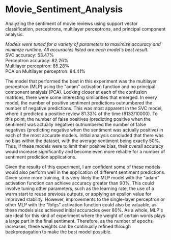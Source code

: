 # Movie_Sentiment_Analysis
Analyzing the sentiment of movie reviews using support vector classification, perceptrons, multilayer perceptrons, and principal component analysis.

<i>Models were tuned for a variety of parameters to maximize accuracy and minimize runtime. All accuracies listed are each model's best result.</i>   
SVC accuracy: 53.47%  
Perceptron accuracy: 82.26%  
Multilayer perceptron: 85.28%  
PCA on Multilayer perceptron: 84.41%

The model that performed the best in this experiment was the multilayer perceptron (MLP) using the "adam" activation function and no principal component analysis (PCA). Looking closer at each of the confusion matrices, there were some interesting similarities that emerged. In every model, the number of positive sentiment predictions outnumbered the number of negative predictions. This was most apparent in the SVC model, where it predicted a positive review 81.33% of the time (8133/10000). To this point, the number of false positives (predicting positive when the sentiment was actually negative) outnumbered the number of false negatives (predicting negative when the sentiment was actually positive) in each of the most accurate models. Initial analysis concluded that there was no bias within the dataset, with the average sentiment being exactly 50%. Thus, if these models were to limit their positive bias, their overall accuracy would increase significantly and become even more reliable for a number of sentiment prediction applications.

Given the results of this experiment, I am confident some of these models would also perform well in the application of different sentiment predictions. Given some more training, it is very likely the MLP model with the "adam" activation function can achieve accuracy greater than 90%. This could involve tuning other parameters, such as the learning rate, the use of a warm start to reuse previous outputs, or applying an epsilon value for improved stability. However, improvements to the single-layer perceptron or other MLP with the "lbfgs" activation function could also be valuable, as these models also achieved initial accuracies over 80%. As a whole, MLP's are ideal for this kind of experiment where the weight of certain words plays a large part in the final sentiment. Therefore, as the number of epochs increases, these weights can be continually refined through backpropagation to make the best model possible.
